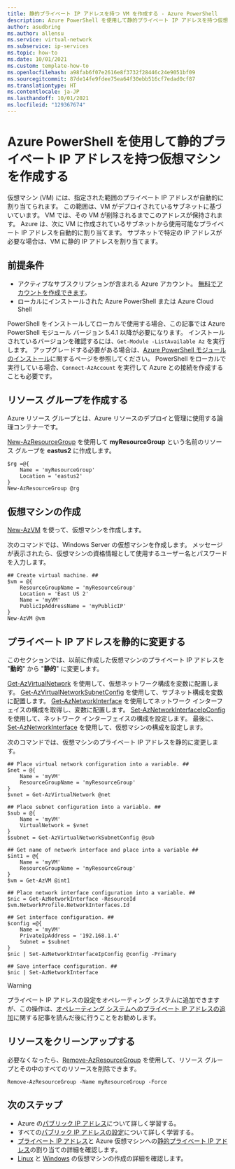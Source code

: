 ```yaml
---
title: 静的プライベート IP アドレスを持つ VM を作成する - Azure PowerShell
description: Azure PowerShell を使用して静的プライベート IP アドレスを持つ仮想マシンを作成する方法を説明します。
author: asudbring
ms.author: allensu
ms.service: virtual-network
ms.subservice: ip-services
ms.topic: how-to
ms.date: 10/01/2021
ms.custom: template-how-to
ms.openlocfilehash: a98fab6f07e2616e8f3732f28446c24e9051bf09
ms.sourcegitcommit: 87de14fe9fdee75ea64f30ebb516cf7edad0cf87
ms.translationtype: HT
ms.contentlocale: ja-JP
ms.lasthandoff: 10/01/2021
ms.locfileid: "129367674"
---
```

# <a name="create-a-virtual-machine-with-a-static-private-ip-address-using-azure-powershell"></a>Azure PowerShell を使用して静的プライベート IP アドレスを持つ仮想マシンを作成する

仮想マシン (VM) には、指定された範囲のプライベート IP アドレスが自動的に割り当てられます。 この範囲は、VM がデプロイされているサブネットに基づいています。 VM では、その VM が削除されるまでこのアドレスが保持されます。 Azure は、次に VM に作成されているサブネットから使用可能なプライベート IP アドレスを自動的に割り当てます。 サブネットで特定の IP アドレスが必要な場合は、VM に静的 IP アドレスを割り当てます。

## <a name="prerequisites"></a>前提条件

- アクティブなサブスクリプションが含まれる Azure アカウント。 [無料でアカウントを作成できます](https://azure.microsoft.com/free/?WT.mc_id=A261C142F)。
- ローカルにインストールされた Azure PowerShell または Azure Cloud Shell

PowerShell をインストールしてローカルで使用する場合、この記事では Azure PowerShell モジュール バージョン 5.4.1 以降が必要になります。 インストールされているバージョンを確認するには、`Get-Module -ListAvailable Az` を実行します。 アップグレードする必要がある場合は、[Azure PowerShell モジュールのインストール](/powershell/azure/install-Az-ps)に関するページを参照してください。 PowerShell をローカルで実行している場合、`Connect-AzAccount` を実行して Azure との接続を作成することも必要です。

## <a name="create-a-resource-group"></a>リソース グループを作成する

Azure リソース グループとは、Azure リソースのデプロイと管理に使用する論理コンテナーです。

[New-AzResourceGroup](/powershell/module/az.resources/new-azresourcegroup) を使用して **myResourceGroup** という名前のリソース グループを **eastus2** に作成します。

```azurepowershell-interactive
$rg =@{
    Name = 'myResourceGroup'
    Location = 'eastus2'
}
New-AzResourceGroup @rg

```

## <a name="create-a-virtual-machine"></a>仮想マシンの作成

[New-AzVM](/powershell/module/az.compute/new-azvm) を使って、仮想マシンを作成します。 

次のコマンドでは、Windows Server の仮想マシンを作成します。 メッセージが表示されたら、仮想マシンの資格情報として使用するユーザー名とパスワードを入力します。

```azurepowershell-interactive
## Create virtual machine. ##
$vm = @{
    ResourceGroupName = 'myResourceGroup'
    Location = 'East US 2'
    Name = 'myVM'
    PublicIpAddressName = 'myPublicIP'
}
New-AzVM @vm
```

## <a name="change-private-ip-address-to-static"></a>プライベート IP アドレスを静的に変更する

このセクションでは、以前に作成した仮想マシンのプライベート IP アドレスを "**動的**" から "**静的**" に変更します。 

[Get-AzVirtualNetwork](/powershell/module/az.network/get-azvirtualnetwork) を使用して、仮想ネットワーク構成を変数に配置します。 [Get-AzVirtualNetworkSubnetConfig](/powershell/module/az.network/get-azvirtualnetworksubnetconfig) を使用して、サブネット構成を変数に配置します。 [Get-AzNetworkInterface](/powershell/module/az.network/get-aznetworkinterface) を使用してネットワーク インターフェイスの構成を取得し、変数に配置します。 [Set-AzNetworkInterfaceIpConfig](/powershell/module/az.network/set-aznetworkinterfaceipconfig) を使用して、ネットワーク インターフェイスの構成を設定します。 最後に、[Set-AzNetworkInterface](/powershell/module/az.network/set-aznetworkinterface) を使用して、仮想マシンの構成を設定します。

次のコマンドでは、仮想マシンのプライベート IP アドレスを静的に変更します。

```azurepowershell-interactive
## Place virtual network configuration into a variable. ##
$net = @{
    Name = 'myVM'
    ResourceGroupName = 'myResourceGroup'
}
$vnet = Get-AzVirtualNetwork @net

## Place subnet configuration into a variable. ##
$sub = @{
    Name = 'myVM'
    VirtualNetwork = $vnet
}
$subnet = Get-AzVirtualNetworkSubnetConfig @sub

## Get name of network interface and place into a variable ##
$int1 = @{
    Name = 'myVM'
    ResourceGroupName = 'myResourceGroup'
}
$vm = Get-AzVM @int1

## Place network interface configuration into a variable. ##
$nic = Get-AzNetworkInterface -ResourceId $vm.NetworkProfile.NetworkInterfaces.Id

## Set interface configuration. ##
$config =@{
    Name = 'myVM'
    PrivateIpAddress = '192.168.1.4'
    Subnet = $subnet
}
$nic | Set-AzNetworkInterfaceIpConfig @config -Primary

## Save interface configuration. ##
$nic | Set-AzNetworkInterface
```

> [!WARNING]
> プライベート IP アドレスの設定をオペレーティング システムに追加できますが、この操作は、[オペレーティング システムへのプライベート IP アドレスの追加](virtual-network-network-interface-addresses.md#private)に関する記事を読んだ後に行うことをお勧めします。

## <a name="clean-up-resources"></a>リソースをクリーンアップする

必要なくなったら、[Remove-AzResourceGroup](/powershell/module/az.resources/remove-azresourcegroup) を使用して、リソース グループとその中のすべてのリソースを削除できます。

```azurepowershell-interactive
Remove-AzResourceGroup -Name myResourceGroup -Force
```

## <a name="next-steps"></a>次のステップ

- Azure の[パブリック IP アドレス](public-ip-addresses.md#public-ip-addresses)について詳しく学習する。
- すべての[パブリック IP アドレスの設定](virtual-network-public-ip-address.md#create-a-public-ip-address)について詳しく学習する。
- [プライベート IP アドレス](private-ip-addresses.md)と Azure 仮想マシンへの[静的プライベート IP アドレス](virtual-network-network-interface-addresses.md#add-ip-addresses)の割り当ての詳細を確認します。
- [Linux](../../virtual-machines/windows/tutorial-manage-vm.md?toc=%2fazure%2fvirtual-network%2ftoc.json) と [Windows](../../virtual-machines/windows/tutorial-manage-vm.md?toc=%2fazure%2fvirtual-network%2ftoc.json) の仮想マシンの作成の詳細を確認します。